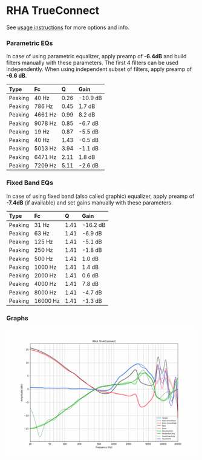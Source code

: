 # RHA TrueConnect
See [usage instructions](https://github.com/jaakkopasanen/AutoEq#usage) for more options and info.

### Parametric EQs
In case of using parametric equalizer, apply preamp of **-6.4dB** and build filters manually
with these parameters. The first 4 filters can be used independently.
When using independent subset of filters, apply preamp of **-6.6 dB**.

| Type    | Fc      |    Q | Gain     |
|:--------|:--------|:-----|:---------|
| Peaking | 40 Hz   | 0.26 | -10.9 dB |
| Peaking | 786 Hz  | 0.45 | 1.7 dB   |
| Peaking | 4661 Hz | 0.99 | 8.2 dB   |
| Peaking | 9078 Hz | 0.85 | -6.7 dB  |
| Peaking | 19 Hz   | 0.87 | -5.5 dB  |
| Peaking | 40 Hz   | 1.43 | -0.5 dB  |
| Peaking | 5013 Hz | 3.94 | -1.1 dB  |
| Peaking | 6471 Hz | 2.11 | 1.8 dB   |
| Peaking | 7209 Hz | 5.11 | -2.6 dB  |

### Fixed Band EQs
In case of using fixed band (also called graphic) equalizer, apply preamp of **-7.4dB**
(if available) and set gains manually with these parameters.

| Type    | Fc       |    Q | Gain     |
|:--------|:---------|:-----|:---------|
| Peaking | 31 Hz    | 1.41 | -16.2 dB |
| Peaking | 63 Hz    | 1.41 | -6.9 dB  |
| Peaking | 125 Hz   | 1.41 | -5.1 dB  |
| Peaking | 250 Hz   | 1.41 | -1.8 dB  |
| Peaking | 500 Hz   | 1.41 | 1.0 dB   |
| Peaking | 1000 Hz  | 1.41 | 1.4 dB   |
| Peaking | 2000 Hz  | 1.41 | 0.6 dB   |
| Peaking | 4000 Hz  | 1.41 | 7.8 dB   |
| Peaking | 8000 Hz  | 1.41 | -4.7 dB  |
| Peaking | 16000 Hz | 1.41 | -1.3 dB  |

### Graphs
![](./RHA%20TrueConnect.png)